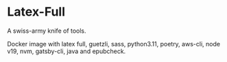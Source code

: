 # Latex-Full

A swiss-army knife of tools.

Docker image with latex full, guetzli, sass, python3.11, poetry, aws-cli, node v19, nvm, gatsby-cli, java and epubcheck.
